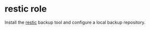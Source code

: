 # restic role

Install the [restic](https://restic.net/) backup tool and configure a local backup repository.
